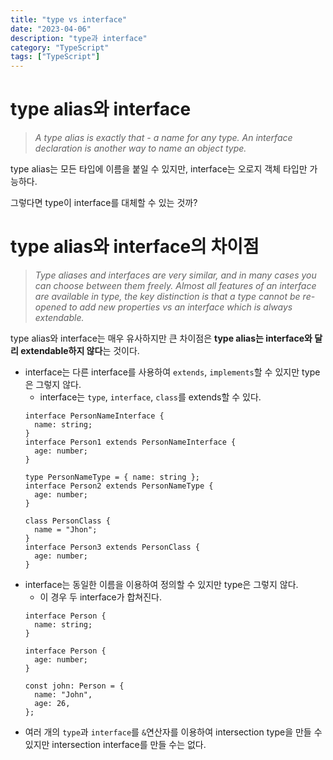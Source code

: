 ```yaml
---
title: "type vs interface"
date: "2023-04-06"
description: "type과 interface"
category: "TypeScript"
tags: ["TypeScript"]
---
```


# type alias와 interface

> _A type alias is exactly that - a name for any type. An interface declaration is another way to name an object type._

type alias는 모든 타입에 이름을 붙일 수 있지만, interface는 오로지 객체 타입만 가능하다.

그렇다면 type이 interface를 대체할 수 있는 것까?

# type alias와 interface의 차이점

> _Type aliases and interfaces are very similar, and in many cases you can choose between them freely. Almost all features of an interface are available in type, the key distinction is that a type cannot be re-opened to add new properties vs an interface which is always extendable._

type alias와 interface는 매우 유사하지만 큰 차이점은 **type alias는 interface와 달리 extendable하지 않다**는 것이다.

- interface는 다른 interface를 사용하여 `extends`, `implements`할 수 있지만 type은 그렇지 않다.
  - interface는 `type`, `interface`, `class`를 extends할 수 있다.
  ```tsx
  interface PersonNameInterface {
    name: string;
  }
  interface Person1 extends PersonNameInterface {
    age: number;
  }

  type PersonNameType = { name: string };
  interface Person2 extends PersonNameType {
    age: number;
  }

  class PersonClass {
    name = "Jhon";
  }
  interface Person3 extends PersonClass {
    age: number;
  }
  ```
- interface는 동일한 이름을 이용하여 정의할 수 있지만 type은 그렇지 않다.
  - 이 경우 두 interface가 합쳐진다.
  ```tsx
  interface Person {
    name: string;
  }

  interface Person {
    age: number;
  }

  const john: Person = {
    name: "John",
    age: 26,
  };
  ```
- 여러 개의 `type`과 `interface`를 `&`연산자를 이용하여 intersection type을 만들 수 있지만 intersection interface를 만들 수는 없다.
